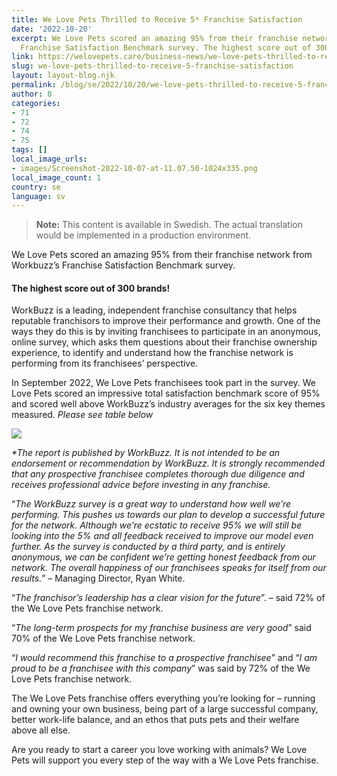 ```yaml
---
title: We Love Pets Thrilled to Receive 5* Franchise Satisfaction
date: '2022-10-20'
excerpt: We Love Pets scored an amazing 95% from their franchise network from Workbuzz’s
  Franchise Satisfaction Benchmark survey. The highest score out of 300 brands! WorkBuzz…
link: https://welovepets.care/business-news/we-love-pets-thrilled-to-receive-5-franchise-satisfaction/
slug: we-love-pets-thrilled-to-receive-5-franchise-satisfaction
layout: layout-blog.njk
permalink: /blog/se/2022/10/20/we-love-pets-thrilled-to-receive-5-franchise-satisfaction/
author: 8
categories:
- 71
- 72
- 74
- 75
tags: []
local_image_urls:
- images/Screenshot-2022-10-07-at-11.07.50-1024x335.png
local_image_count: 1
country: se
language: sv
---
```




> **Note:** This content is available in Swedish. The actual translation would be implemented in a production environment.

We Love Pets scored an amazing 95% from their franchise network from Workbuzz’s Franchise Satisfaction Benchmark survey.

#### The highest score out of 300 brands!

WorkBuzz is a leading, independent franchise consultancy that helps reputable franchisors to improve their performance and growth. One of the ways they do this is by inviting franchisees to participate in an anonymous, online survey, which asks them questions about their franchise ownership experience, to identify and understand how the franchise network is performing from its franchisees’ perspective.

In September 2022, We Love Pets franchisees took part in the survey. We Love Pets scored an impressive total satisfaction benchmark score of 95% and scored well above WorkBuzz’s industry averages for the six key themes measured. *Please see table below*

![](https://welovepets.care/wp-content/uploads/2022/10/Screenshot-2022-10-07-at-11.07.50-1024x335.png)

*\*The report is published by WorkBuzz. It is not intended to be an endorsement or recommendation by WorkBuzz. It is strongly recommended that any prospective franchisee completes thorough due diligence and receives professional advice before investing in any franchise.*

“*The WorkBuzz survey is a great way to understand how well we’re performing. This pushes us towards our plan to develop a successful future for the network. Although we’re ecstatic to receive 95% we will still be looking into the 5% and all feedback received to improve our model even further. As the survey is conducted by a third party, and is entirely anonymous, we can be confident we’re getting honest feedback from our network. The overall happiness of our franchisees speaks for itself from our results.*” – Managing Director, Ryan White.

“*The franchisor’s leadership has a clear vision for the future*”. – said 72% of the We Love Pets franchise network.

“*The long-term prospects for my franchise business are very good*” said 70% of the We Love Pets franchise network.

“*I would recommend this franchise to a prospective franchisee*” and “*I am proud to be a franchisee with this company*” was said by 72% of the We Love Pets franchise network.

The We Love Pets franchise offers everything you’re looking for – running and owning your own business, being part of a large successful company, better work-life balance, and an ethos that puts pets and their welfare above all else.

Are you ready to start a career you love working with animals? We Love Pets will support you every step of the way with a We Love Pets franchise.